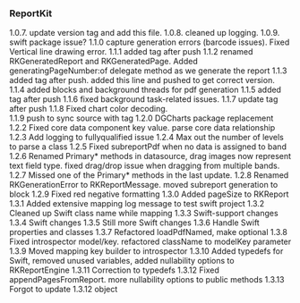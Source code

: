 ### ReportKit
1.0.7. update version tag and add this file. 
1.0.8. cleaned up logging.
1.0.9. swift package issue?
1.1.0 capture generation errors (barcode issues). Fixed Vertical line drawing error. 
1.1.1 added tag after push
1.1.2 renamed RKGeneratedReport and RKGeneratedPage. Added generatingPageNumber:of delegate method as we generate the report
1.1.3 added tag after push. added this line and pushed to get correct version.
1.1.4 added blocks and background threads for pdf generation
1.1.5 added tag after push
1.1.6 fixed background task-related issues.
1.1.7 update tag after push
1.1.8 Fixed chart color decoding.  
1.1.9 push to sync source with tag
1.2.0 DGCharts package replacement
1.2.2 Fixed core data component key value. parse core data relationship
1.2.3 Add logging to fullyqualified issue
1.2.4 Max out the number of levels to parse a class
1.2.5 Fixed subreportPdf when no data is assigned to band
1.2.6 Renamed Primary* methods in datasource, drag images now represent text field type. fixed drag/drop issue when dragging from multiple bands. 
1.2.7 Missed one of the Primary* methods in the last update.
1.2.8 Renamed RKGenerationError to RKReportMessage. moved subreport generation to block 
1.2.9 Fixed red negative formatting
1.3.0 Added pageSize to RKReport 
1.3.1 Added extensive mapping log message to test swift project
1.3.2 Cleaned up Swift class name while mapping
1.3.3 Swift-support changes
1.3.4 Swift changes
1.3.5 Still more Swift changes
1.3.6 Handle Swift properties and classes
1.3.7 Refactored loadPdfNamed, make optional
1.3.8 Fixed introspector model/key. refactored className to modelKey parameter
1.3.9 Moved mapping key builder to introspector 
1.3.10 Added typedefs for Swift, removed unused variables, added nullability options to RKReportEngine
1.3.11 Correction to typedefs
1.3.12 Fixed appendPagesFromReport. more nullability options to public methods
1.3.13 Forgot to update 1.3.12 object
